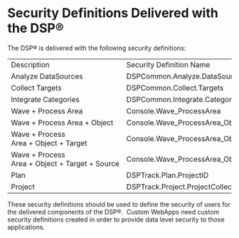 # Security Definitions Delivered with the DSP®

The DSP® is delivered with the following security
definitions:

|                                                |                                                   |
| ---------------------------------------------- | ------------------------------------------------- |
| Description                                    | Security Definition Name                          |
| Analyze DataSources                            | DSPCommon.Analyze.DataSourceID                    |
| Collect Targets                                | DSPCommon.Collect.Targets                         |
| Integrate Categories                           | DSPCommon.Integrate.Categories                    |
| Wave + Process Area                            | Console.Wave\_ProcessArea                         |
| Wave + Process Area + Object                   | Console.Wave\_ProcessArea\_Object                 |
| Wave + Process Area + Object + Target          | Console.Wave\_ProcessArea\_Object\_Target         |
| Wave + Process Area + Object + Target + Source | Console.Wave\_ProcessArea\_Object\_Target\_Source |
| Plan                                           | DSPTrack.Plan.ProjectID                           |
| Project                                        | DSPTrack.Project.ProjectCollectionID              |

These security definitions should be used to define the security of
users for the delivered components of the DSP®.  Custom WebApps need
custom security definitions created in order to provide data level
security to those applications.
